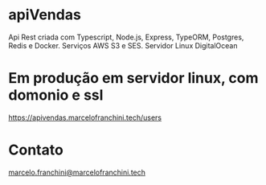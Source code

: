 # apiVendas
Api Rest criada com Typescript, Node.js, Express, TypeORM, Postgres, Redis e Docker.
Serviços AWS S3 e SES.
Servidor Linux DigitalOcean

# Em produção em servidor linux, com domonio e ssl

https://apivendas.marcelofranchini.tech/users

# Contato
marcelo.franchini@marcelofranchini.tech


